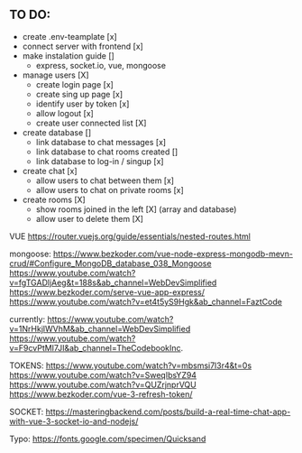 ## TO DO:
- create .env-teamplate [x]
- connect server with frontend [x]
- make instalation guide []
    - express, socket.io, vue, mongoose
- manage users [X]
    - create login page [x]
    - create sing up page [x]
    - identify user by token [x]
    - allow logout [x]
    - create user connected list [X]
- create database []
    - link database to chat messages [x]
    - link database to chat rooms created []
    - link database to log-in / singup [x]
- create chat [x]
    - allow users to chat between them [x]
    - allow users to chat on private rooms [x]
- create rooms [X]
    - show rooms joined in the left [X] (array and database)
    - allow user to delete them [X]

VUE
https://router.vuejs.org/guide/essentials/nested-routes.html

mongoose:
https://www.bezkoder.com/vue-node-express-mongodb-mevn-crud/#Configure_MongoDB_database_038_Mongoose
https://www.youtube.com/watch?v=fgTGADljAeg&t=188s&ab_channel=WebDevSimplified
https://www.bezkoder.com/serve-vue-app-express/
https://www.youtube.com/watch?v=et4t5yS9Hgk&ab_channel=FaztCode

currently:
https://www.youtube.com/watch?v=1NrHkjlWVhM&ab_channel=WebDevSimplified
https://www.youtube.com/watch?v=F9cvPtMI7JI&ab_channel=TheCodebookInc.

TOKENS:
https://www.youtube.com/watch?v=mbsmsi7l3r4&t=0s
https://www.youtube.com/watch?v=SweqIbsYZ94
https://www.youtube.com/watch?v=QUZrjnprVQU
https://www.bezkoder.com/vue-3-refresh-token/

SOCKET:
https://masteringbackend.com/posts/build-a-real-time-chat-app-with-vue-3-socket-io-and-nodejs/

Typo: https://fonts.google.com/specimen/Quicksand



